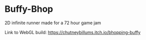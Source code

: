 # Buffy-Bhop
2D infinite runner made for a 72 hour game jam

Link to WebGL build: https://chutneybillums.itch.io/bhopping-buffy
